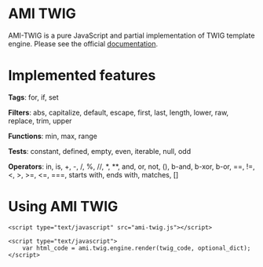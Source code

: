 AMI TWIG
========

AMI-TWIG is a pure JavaScript and partial implementation of TWIG template engine.
Please see the official [documentation](http://twig.sensiolabs.org/documentation).

Implemented features
====================

__Tags__: for, if, set

__Filters__: abs, capitalize, default, escape, first, last, length, lower, raw, replace, trim, upper

__Functions__: min, max, range

__Tests__: constant, defined, empty, even, iterable, null, odd

__Operators__: in, is, +, -, /, %, //, *, **, and, or, not, (), b-and, b-xor, b-or, ==, !=, <, >, >=, <=, ===,
starts with, ends with, matches, []

Using AMI TWIG
==============

    <script type="text/javascript" src="ami-twig.js"></script>

    <script type="text/javascript">
    	var html_code = ami.twig.engine.render(twig_code, optional_dict);
    </script>
